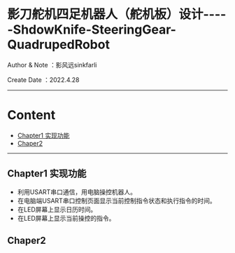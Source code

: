 # 影刀舵机四足机器人（舵机板）设计-----ShdowKnife-SteeringGear-QuadrupedRobot 

Author & Note ：影风远sinkfarli

Create Date ：2022.4.28


---

# Content
- [Chapter1 实现功能](#chapter1-实现功能)
- [Chaper2](#chaper2)

---

## Chapter1 实现功能
- 利用USART串口通信，用电脑操控机器人。
- 在电脑端USART串口控制页面显示当前控制指令状态和执行指令的时间。
- 在LED屏幕上显示日历时间。
- 在LED屏幕上显示当前操控的指令。

## Chaper2
